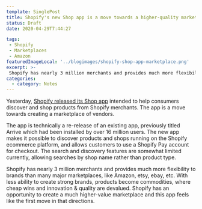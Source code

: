 ```yaml
---
template: SinglePost
title: Shopify's new Shop app is a move towards a higher-quality marketplace
status: Draft
date: 2020-04-29T7:44:27
tags:
 - Shopify
 - Marketplaces
 - Amazon
featuredImageLocal: '../blogimages/shopify-shop-app-marketplace.png'
excerpt: >-
 Shopify has nearly 3 million merchants and provides much more flexibility to brands than many major marketplaces, like Amazon, etsy, ebay, etc. With less ability to create strong brands, products become commodities, where cheap wins and innovation & quality are devalued. Shopify has an opportunity to create a much higher-value marketplace and this app feels like the first move in that directions.
categories:
  - category: Notes
---
```

Yesterday, [Shopify released its Shop app](https://www.shopify.com/blog/introducing-shop) intended to help consumers discover and shop products from Shopify merchants. The app is a move towards creating a marketplace of vendors.

The app is technically a re-release of an existing app, previously titled Arrive which had been installed by over 16 million users. The new app makes it possible to discover products and shops running on the Shopify ecommerce platform, and allows customers to use a Shopify Pay account for checkout. The search and discovery features are somewhat limited currently, allowing searches by shop name rather than product type.

Shopify has nearly 3 million merchants and provides much more flexibility to brands than many major marketplaces, like Amazon, etsy, ebay, etc. With less ability to create strong brands, products become commodities, where cheap wins and innovation & quality are devalued. Shopify has an opportunity to create a much higher-value marketplace and this app feels like the first move in that directions.
